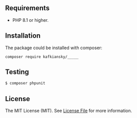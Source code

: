 ## Requirements

- PHP 8.1 or higher.

## Installation

The package could be installed with composer:

```shell
composer require kafkiansky/_____
```


## Testing

``` bash
$ composer phpunit
```  

## License

The MIT License (MIT). See [License File](LICENSE.md) for more information.